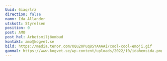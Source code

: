 ```yaml
---
Uuid: 6iaqrlrz
direction: false
namn: Ida Allander
utskott: Styrelsen
position: 0
post: AMO
post_hel: Arbetsmiljöombud
kontakt: amo@kogvet.se
bild: https://media.tenor.com/OQu20Puq8SYAAAAi/cool-cool-emoji.gif
gammal: https://www.kogvet.se/wp-content/uploads/2022/10/idahemsida.png
---
```

